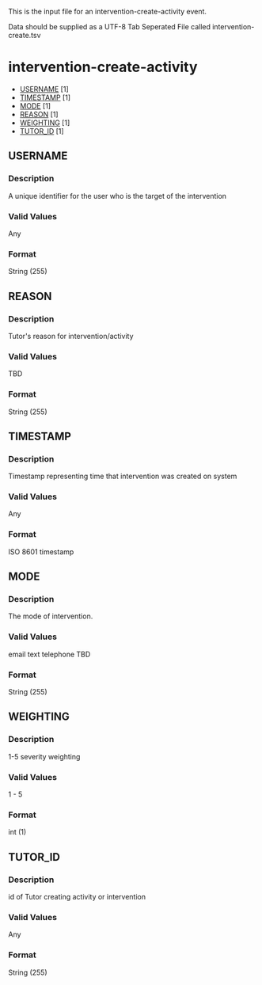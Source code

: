 This is the input file for an intervention-create-activity event.

Data should be supplied as a UTF-8 Tab Seperated File called intervention-create.tsv

# intervention-create-activity

* [USERNAME](#username) [1]
* [TIMESTAMP](#timestamp) [1]
* [MODE](#mode) [1]
* [REASON](#reason) [1]
* [WEIGHTING](#weighting) [1]
* [TUTOR_ID](#tutor_id) [1]


## USERNAME 
### Description

A unique identifier for the user who is the target of the intervention


### Valid Values
Any

### Format
String (255)

## REASON 
### Description

Tutor's reason for intervention/activity

### Valid Values

TBD

### Format
String (255)

## TIMESTAMP
### Description

Timestamp representing time that intervention was created on system


### Valid Values
Any

### Format
ISO 8601 timestamp


## MODE 
### Description

The mode of intervention.

### Valid Values

email
text
telephone
TBD

### Format
String (255)


## WEIGHTING
### Description

1-5 severity weighting

### Valid Values

1 - 5

### Format
int (1)


## TUTOR_ID
### Description

id of Tutor creating activity or intervention


### Valid Values
Any

### Format
String (255)
